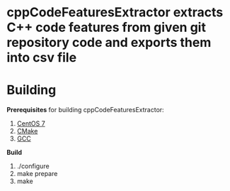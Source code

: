 cppCodeFeaturesExtractor extracts C++ code features from given git repository code and exports them into csv file
=================================================================================================================

Building
========

**Prerequisites** for building cppCodeFeaturesExtractor:
1. [CentOS 7](https://www.centos.org/)
2. [CMake](https://cmake.org/)
3. [GCC](https://gcc.gnu.org/)

**Build**
1. ./configure
2. make prepare
3. make
